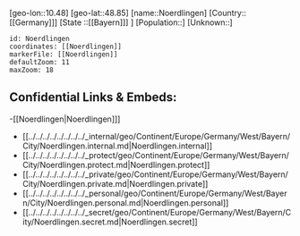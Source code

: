 ﻿---
location: [48.85,10.48]
mapzoom: [7,12] 
mapmarker: city 
type: City
tags:
- geo/City


SpocWebEntityId: 33005
isDeleted: false
confidential: public

---
[geo-lon::10.48]
[geo-lat::48.85]
[name::Noerdlingen]
[Country::[[Germany]]]
[State ::[[Bayern]]] ]
[Population::]
[Unknown::]


```leaflet
id: Noerdlingen
coordinates: [[Noerdlingen]]
markerFile: [[Noerdlingen]]
defaultZoom: 11 
maxZoom: 18
```


## Confidential Links & Embeds: 
-[[Noerdlingen|Noerdlingen]]] 
- [[../../../../../../../../_internal/geo/Continent/Europe/Germany/West/Bayern/City/Noerdlingen.internal.md|Noerdlingen.internal]] 
- [[../../../../../../../../_protect/geo/Continent/Europe/Germany/West/Bayern/City/Noerdlingen.protect.md|Noerdlingen.protect]] 
- [[../../../../../../../../_private/geo/Continent/Europe/Germany/West/Bayern/City/Noerdlingen.private.md|Noerdlingen.private]] 
- [[../../../../../../../../_personal/geo/Continent/Europe/Germany/West/Bayern/City/Noerdlingen.personal.md|Noerdlingen.personal]] 
- [[../../../../../../../../_secret/geo/Continent/Europe/Germany/West/Bayern/City/Noerdlingen.secret.md|Noerdlingen.secret]] 
